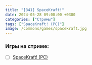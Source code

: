```yaml
---
title: "[341] SpaceKraft!"
date: 2024-05-28 09:00:00 +0300
categories: ["Стримы"]
tags: ["SpaceKraft! (PC)"]
image: /commons/games/spacekraft.jpg
---
```


### Игры на стриме:
+ [ ] [SpaceKraft! (PC)](/tags/spacekraft-pc)

